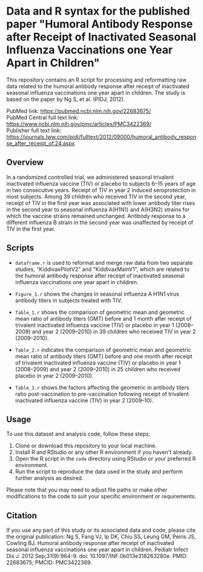 # Data and R syntax for the published paper "Humoral Antibody Response after Receipt of Inactivated Seasonal Influenza Vaccinations one Year Apart in Children"

This repository contains an R script for processing and reformatting raw data related to the humoral antibody response after receipt of inactivated seasonal influenza vaccinations one year apart in children. The study is based on the paper by Ng S, et al. (PIDJ, 2012).

PubMed link: https://pubmed.ncbi.nlm.nih.gov/22683675/  
PubMed Central full text link: https://www.ncbi.nlm.nih.gov/pmc/articles/PMC3422369/  
Publisher full text link: https://journals.lww.com/pidj/fulltext/2012/09000/humoral_antibody_response_after_receipt_of.24.aspx

## Overview

In a randomized controlled trial, we administered seasonal trivalent inactivated influenza vaccine (TIV) or placebo to subjects 6–15 years of age in two consecutive years. Receipt of TIV in year 2 induced seroprotection in most subjects. Among 39 children who received TIV in the second year, receipt of TIV in the first year was associated with lower antibody titer rises in the second year to seasonal influenza A(H1N1) and A(H3N2) strains for which the vaccine strains remained unchanged. Antibody response to a different influenza B strain in the second year was unaffected by receipt of TIV in the first year.


## Scripts

- `dataframe.r` is used to reformat and merge raw data from two separate studies, "KiddivaxPilotV2" and "KiddivaxMainV1", which are related to the humoral antibody response after receipt of inactivated seasonal influenza vaccinations one year apart in children.

- `Figure_1.r` shows the changes in seasonal influenza A H1N1 virus antibody titers in subjects treated with TIV.

- `Table_1.r` shows the comparison of geometric mean and geometric mean ratio of antibody titers (GMT) before and 1 month after receipt of trivalent inactivated influenza vaccine (TIV) or placebo in year 1 (2008–2009) and year 2 (2009–2010) in 39 children who received TIV in year 2 (2009–2010).

- `Table_2.r` indicates the comparison of geometric mean and geometric mean ratio of antibody titers (GMT) before and one month after receipt of trivalent inactivated influenza vaccine (TIV) or placebo in year 1 (2008–2009) and year 2 (2009–2010) in 25 children who received placebo in year 2 (2009–2010).

- `Table_3.r` shows the factors affecting the geometric in antibody titers ratio post-vaccination to pre-vaccination following receipt of trivalent inactivated influenza vaccine (TIV) in year 2 (2009–10).

## Usage

To use this dataset and analysis code, follow these steps:

1. Clone or download this repository to your local machine.
2. Install R and RStudio or any other R environment if you haven't already.
3. Open the R script in the `code` directory using RStudio or your preferred R environment.
4. Run the script to reproduce the data used in the study and perform further analysis as desired.

Please note that you may need to adjust file paths or make other modifications to the code to suit your specific environment or requirements.

## Citation

If you use any part of this study or its associated data and code, please cite the original publication: Ng S, Fang VJ, Ip DK, Chiu SS, Leung GM, Peiris JS, Cowling BJ. Humoral antibody response after receipt of inactivated seasonal influenza vaccinations one year apart in children. Pediatr Infect Dis J. 2012 Sep;31(9):964-9. doi: 10.1097/INF.0b013e318263280e. PMID: 22683675; PMCID: PMC3422369.
